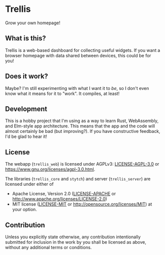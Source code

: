 # Trellis

Grow your own homepage!

## What is this?

Trellis is a web-based dashboard for collecting useful widgets. If you want a
browser homepage with data shared between devices, this could be for you!

## Does it work?

Maybe? I'm still experimenting with what I want it to _be_, so I don't even
know what it means for it to "work". It compiles, at least!

## Development

This is a hobby project that I'm using as a way to learn Rust, WebAssembly, and
Elm-style app architecture. This means that the app and the code will almost
certainly be bad (but improving?). If you have constructive feedback, I'd be
glad to hear it!

## License

The webapp (`trellis_web`) is licensed under AGPLv3:
[LICENSE-AGPL-3.0](LICENSE-AGPL-3.0) or https://www.gnu.org/licenses/agpl-3.0.html.

The libraries (`trellis_core` and `stytch`) and server (`trellis_server`) are
licensed under either of
 * Apache License, Version 2.0
   ([LICENSE-APACHE](LICENSE-APACHE) or http://www.apache.org/licenses/LICENSE-2.0)
 * MIT license
   ([LICENSE-MIT](LICENSE-MIT) or http://opensource.org/licenses/MIT)
at your option.

## Contribution

Unless you explicitly state otherwise, any contribution intentionally submitted
for inclusion in the work by you shall be licensed as above, without any
additional terms or conditions.

